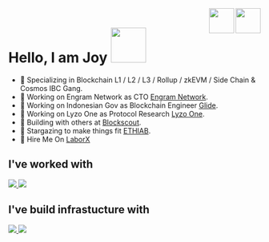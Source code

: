 <!-- Header 
<a href="https://github.com/Anant-mishra1729#gh-light-mode-only">
<img src="https://capsule-render.vercel.app/api?type=waving&height=200&text=Hey!%20I'm%20Anant%20Mishra&fontAlign=40&fontAlignY=30&color=0:41C5EA,50:65A4BD,100:133C64&animation=twinkling&fontSize=50&fontColor=ffffff&desc=Welcome%20to%20%my%20profile!&descSize=20&descAlignY=50&descAlign=75#gh-light-mode-only" alt="Header" width="100%" />
</a>

<a href="https://github.com/Anant-mishra1729#gh-dark-mode-only" width="30">
<img src="https://capsule-render.vercel.app/api?type=waving&height=200&text=Hey!%20I'm%20Anant%20Mishra&fontAlign=40&fontAlignY=30&color=0:243694,50:264778,100:427786&animation=twinkling&fontSize=50&fontColor=ffffff&desc=Welcome%20to%20%my%20profile!&descSize=20&descAlignY=50&descAlign=75#gh-dark-mode-only" alt="Header" width="100%" />
</a> -->


<!-- Header icons -->
<div>
 <!-- Day and Night icons -->
  <a href="https://github.com/settings/appearance#gh-light-mode-only">  
  <img src="https://raw.githubusercontent.com/Tarikul-Islam-Anik/Animated-Fluent-Emojis/master/Emojis/Travel%20and%20places/Sun%20with%20Face.png" width="50" align="right" />
  </a>

  <a href="https://github.com/settings/appearance#gh-dark-mode-only">
  <img src="https://raw.githubusercontent.com/Tarikul-Islam-Anik/Animated-Fluent-Emojis/master/Emojis/Travel%20and%20places/First%20Quarter%20Moon%20Face.png" width="50" align="right" />
  </a>
</div>


<!-- Introduction + Coffee -->
<h1> Hello, I am Joy <img src = "https://media3.giphy.com/media/ZDNQdzCUjIK9VNUE2c/giphy.webp" width = "70"/></h1>
<div align="left">


<!--   About me -->
* 🎯 Specializing in Blockchain L1 / L2 / L3 / Rollup / zkEVM / Side Chain & Cosmos IBC Gang.
* 📝 Working on Engram Network as CTO [Engram Network](https://github.com/engram-network).
* 📝 Working on Indonesian Gov as Blockchain Engineer [Glide](https://glide.xyzinnovation.tech/).
* 📝 Working on Lyzo One as Protocol Research [Lyzo One](https://github.com/lyzo-one).
* 🎄 Building with others at [Blockscout](https://github.com/blockscout/blockscout.git).
* 🎄 Stargazing to make things fit [ETHIAB](https://github.com/avenbreaks/ethereum-in-thebox).
* 🎄 Hire Me On [LaborX](https://laborx.com/freelancers/users/id264773)


<!-- Programming languages -->
<h2>I've worked with</h2>
<a href="https://github.com/avenbreaks#gh-light-mode-only">
<img src="https://skillicons.dev/icons?i=solidity,go,rust,elixir,js,react,ts,nextjs,tailwind,gatsby,nuxtjs,nodejs,html,css,bash,&theme=light&perline=9" />
</a>
<a href="https://github.com/avenbreaks#gh-dark-mode-only">
<img src="https://skillicons.dev/icons?i=solidity,go,rust,elixir,js,react,ts,nextjs,tailwind,gatsby,nuxtjs,nodejs,html,css,bash,&theme=dark&perline=9" />
</a>

<!-- Cloud Infrastructure -->
<h2>I've build infrastucture with</h2>
<a href="https://github.com/avenbreaks#gh-light-mode-only">
<img src="https://skillicons.dev/icons?i=aws,azure,gcp,ansible,docker,kubernetes,openstack,openshift,linux,&theme=light&perline=9" />
</a>
<a href="https://github.com/avenbreaks#gh-dark-mode-only">
<img src="https://skillicons.dev/icons?i=aws,azure,gcp,ansible,docker,kubernetes,openstack,openshift,linux,&theme=light&perline=9" />
</a>


